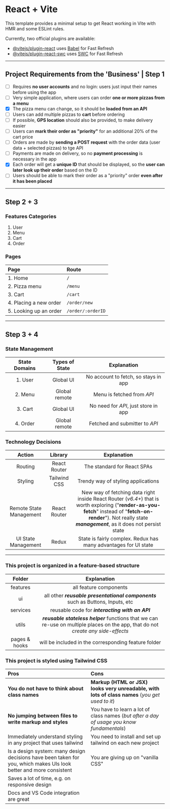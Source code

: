 # React + Vite

This template provides a minimal setup to get React working in Vite with HMR and some ESLint rules.

Currently, two official plugins are available:

- [@vitejs/plugin-react](https://github.com/vitejs/vite-plugin-react/blob/main/packages/plugin-react/README.md) uses [Babel](https://babeljs.io/) for Fast Refresh
- [@vitejs/plugin-react-swc](https://github.com/vitejs/vite-plugin-react-swc) uses [SWC](https://swc.rs/) for Fast Refresh
  
---

## Project Requirements from the 'Business' | Step 1

- [ ] Requires **no user accounts** and no login: users just input their names before using the app
- [ ] Very simple application, where users can order **one or more pizzas from a menu**
- [x] The pizza menu can change, so it should be **loaded from an API**
- [ ] Users can add multiple pizzas to **cart** before ordering
- [ ] If possible, **GPS location** should also be provided, to make delivery easier
- [ ] Users can **mark their order as "priority"** for an additional 20% of the cart price
- [ ] Orders are made by **sending a POST request** with the order data (user data + selected pizzas) to tge API
- [ ] Payments are made on delivery, so no **payment processing** is necessary in the app
- [x] Each order will get a **unique ID** that should be displayed, so the **user can later look up their order** based on the ID
- [ ] Users should be able to mark their order as a "priority" order **even after it has been placed**

---

## Step 2 + 3

### Features Categories  

1. User
2. Menu
3. Cart
4. Order

### Pages

|Page|Route|
|:---|:---|
|1. Home| `/`|
|2. Pizza menu| `/menu`|
|3. Cart| `/cart`|
|4. Placing a new order| `/order/new`|
|5. Looking up an order| `/order/:orderID`|

---

## Step 3 + 4

### State Management

|State Domains| Types of State|Explanation|
|:---:|:---:|:---:|
|1. User | Global UI|No account to fetch, so stays in app|
|2. Menu | Global remote|Menu is fetched from *API*|
|3. Cart | Global UI|No need for *API*, just store in app|
|4. Order | Global remote|Fetched and submitter to *API*|

### Technology Decisions

|Action| Library|Explanation|
|:----------:|:-------------:|:---------------:|
|Routing|React Router|The standard for React SPAs|
|Styling|Tailwind CSS|Trendy way of styling applications|
|Remote State Management|React Router|New way of fetching data right inside React Router (*v6.4+*) that is worth exploring ("**render-as-you-fetch**" instead of "**fetch-on-render**"). Not really state ***management***, as it does not persist state|
|UI State Management|Redux|State is fairly complex. Redux has many advantages for UI state|

---

### This project is organized in a feature-based structure

|Folder|Explanation|
|:---:|:---:|
|features|all feature components|
|ui|all other ***reusable presentational components*** such as Buttons, Inputs, etc|
|services|reusable code for ***interacting with an API***|
|utils|***reusable stateless helper*** functions that we can re-use on multiple places on the app, that do not *create any side-effects*|
|pages & hooks| will be included in the corresponding feature folder|

### This project is styled using Tailwind CSS

|Pros|Cons|
|:---|:---|
|**You do not have to think about class names**|**Markup (HTML or JSX) looks very unreadable, with lots of class names** (*you get used to it*)|
|**No jumping between files to write markup and styles**|You have to learn a lot of class names (*but after a day of usage you know fundamentals*)|
|Immediately understand styling in any project that uses tailwind|You need to install and set up tailwind on each new project|
|Is a design system: many design decisions have been taken for you, which makes UIs look better and more consistent|You are giving up on "vanilla CSS"|
|Saves a lot of time, e.g. on responsive design||
|Docs and VS Code integration are great||
